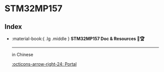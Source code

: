 # STM32MP157

## Index

<div class="grid cards" markdown>

-  :material-book:{ .lg .middle } __STM32MP157 Doc & Resources 🎯🏆__

    ---

    in Chinese

    [:octicons-arrow-right-24: <a href="http://www.openedv.com/docs/boards/arm-linux/zdyzmp157.html" target="_blank"> Portal </a>](#)

</div> 

